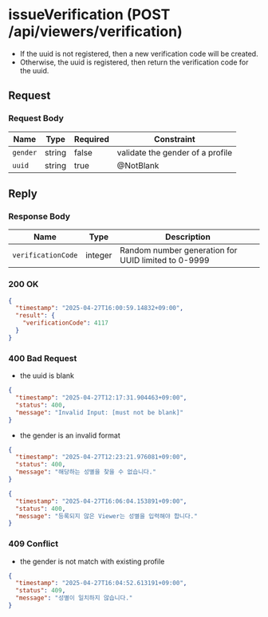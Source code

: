 # issueVerification (POST /api/viewers/verification)
- If the uuid is not registered, then a new verification code will be created.
- Otherwise, the uuid is registered, then return the verification code for the uuid.

## Request

### Request Body

| Name     | Type   | Required | Constraint                       |
|----------|--------|----------|----------------------------------|
| `gender` | string | false    | validate the gender of a profile |
| `uuid`   | string | true     | @NotBlank                        |

## Reply

### Response Body

| Name               | Type    | Description                                         |
|--------------------|---------|-----------------------------------------------------|
| `verificationCode` | integer | Random number generation for UUID limited to 0-9999 |

### 200 OK

```json
{
  "timestamp": "2025-04-27T16:00:59.14832+09:00",
  "result": {
    "verificationCode": 4117
  }
}
```

### 400 Bad Request

- the uuid is blank

```json
{
  "timestamp": "2025-04-27T12:17:31.904463+09:00",
  "status": 400,
  "message": "Invalid Input: [must not be blank]"
}
```

- the gender is an invalid format

```json
{
  "timestamp": "2025-04-27T12:23:21.976081+09:00",
  "status": 400,
  "message": "해당하는 성별을 찾을 수 없습니다."
}
```
```json
{
  "timestamp": "2025-04-27T16:06:04.153891+09:00",
  "status": 400,
  "message": "등록되지 않은 Viewer는 성별을 입력해야 합니다."
}
```

### 409 Conflict

- the gender is not match with existing profile

```json
{
  "timestamp": "2025-04-27T16:04:52.613191+09:00",
  "status": 409,
  "message": "성별이 일치하지 않습니다."
}
```
